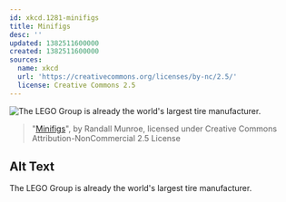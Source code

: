 ```yaml
---
id: xkcd.1281-minifigs
title: Minifigs
desc: ''
updated: 1382511600000
created: 1382511600000
sources:
  name: xkcd
  url: 'https://creativecommons.org/licenses/by-nc/2.5/'
  license: Creative Commons 2.5
---
```

![The LEGO Group is already the world's largest tire manufacturer.](https://imgs.xkcd.com/comics/minifigs.png)
> "[Minifigs](https://xkcd.com/1281/)", by Randall Munroe, licensed under Creative Commons Attribution-NonCommercial 2.5 License

## Alt Text
The LEGO Group is already the world's largest tire manufacturer.
